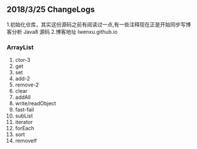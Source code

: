 ## 2018/3/25  ChangeLogs
1.初始化仓库，其实这份源码之前有阅读过一点,有一些注释现在正是开始同步写博客分析 Java8 源码
2.博客地址 lwenxu.github.io
### ArrayList
1. ctor-3
2. get
3. set
4. add-2
5. remove-2
6. clear 
7. addAll
8. write/readObject
9. fast-fail
10. subList
11. iterator
12. forEach
13. sort
14. removeIf

